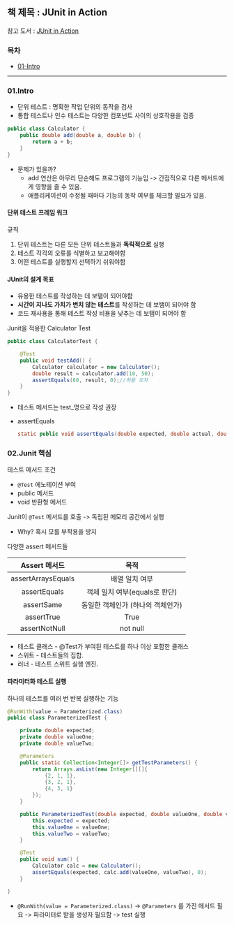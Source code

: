 ## 책 제목 : JUnit in Action

참고 도서 : [JUnit in Action](https://www.aladin.co.kr/shop/wproduct.aspx?ItemId=12075966)



### 목차

- [01-Intro](#01.Intro)



---

### 01.Intro

- 단위 테스트 : 명확한 작업 단위의 동작을 검사
- 통합 테스트나 인수 테스트는 다양한 컴포넌트 사이의 상호작용을 검증



```java
public class Calculator {
    public double add(double a, double b) {
        return a + b;
    }
}
```

- 문제가 있을까?
  - add 연산은 아무리 단순해도 프로그램의 기능임 -> 간접적으로 다른 메서드에게 영향을 줄 수 있음.
  - 애플리케이션이 수정될 때마다 기능의 동작 여부를 체크할 필요가 있음.



#### 단위 테스트 프레임 워크

규칙

1. 단위 테스트는 다른 모든 단위 테스트들과 **독릭적으로** 실행
2. 테스트 각각의 오류를 식별하고 보고해야함
3. 어떤 테스트를 실행할지 선택하기 쉬워야함



#### JUnit의 설계 목표

- 유용한 테스트를 작성하는 데 보탬이 되어야함
- **시간이 지나도 가치가 변치 않는 테스트**를 작성하는 데 보탬이 되어야 함
- 코드 재사용을 통해 테스트 작성 비용을 낮추는 데 보탬이 되어야 함



Junit을 적용한 Calculator Test

```java
public class CalculatorTest {

    @Test
    public void testAdd() {
        Calculator calculator = new Calculator();
        double result = calculator.add(10, 50);
        assertEquals(60, result, 0);//허용 오차
    }
}
```

- 테스트 메서드는 test_명으로 작성 권장

- assertEquals 

  ```java
  static public void assertEquals(double expected, double actual, double delta)//delta = 오차 범위
  ```



### 02.Junit 핵심

테스트 메서드 조건

- `@Test` 에노테이션 부여
- public 메서드
- void 반환형 메서드



Junit이 `@Test` 메서드를 호출 -> 독립된 메모리 공간에서 실행 

- Why? 혹시 모를 부작용을 방지



다양한 assert 메서드들

|   Assert 메서드    |               목적                |
| :----------------: | :-------------------------------: |
| assertArraysEquals |          배열 일치 여부           |
|    assertEquals    |   객체 일치 여부(equals로 판단)   |
|     assertSame     | 동일한 객체인가 (하나의 객체인가) |
|     assertTrue     |               True                |
|   assertNotNull    |             not null              |



- 테스트 클래스 - @Test가 부여된 테스트를 하나 이상 포함한 클래스
- 스위트 - 테스트들의 집합. 
- 러너 - 테스트 스위트 실행 엔진. 



#### 파라미터화 테스트 실행

하나의 테스트를 여러 번 반복 실행하는 기능

```java
@RunWith(value = Parameterized.class)
public class ParameterizedTest {

    private double expected;
    private double valueOne;
    private double valueTwo;

    @Parameters
    public static Collection<Integer[]> getTestParameters() {
        return Arrays.asList(new Integer[][]{
            {2, 1, 1},
            {3, 2, 1},
            {4, 3, 1}
        });
    }

    public ParameterizedTest(double expected, double valueOne, double valueTwo) {
        this.expected = expected;
        this.valueOne = valueOne;
        this.valueTwo = valueTwo;
    }

    @Test
    public void sum() {
        Calculator calc = new Calculator();
        assertEquals(expected, calc.add(valueOne, valueTwo), 0);
    }

}
```

- `@RunWith(value = Parameterized.class)`  -> `@Parameters` 를 가진 메서드 필요 -> 파라미터로 받을 생성자 필요함 -> test 실행

